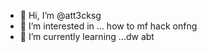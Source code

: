 - 👋 Hi, I’m @att3cksg
- 👀 I’m interested in ... how to mf hack onfng
- 🌱 I’m currently learning ...dw abt 
<!-- - 💞️ I’m looking to collaborate on ... idk yet?
- 📫 How to reach me ... to hack level
